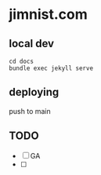 # jimnist.com

## local dev
```
cd docs
bundle exec jekyll serve
```

## deploying
push to main


## TODO
- [ ] GA
- [ ]
